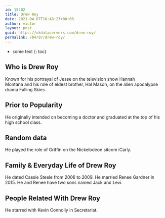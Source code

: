 ```yaml
---
id: 15402
title: Drew Roy
date: 2021-04-07T16:48:23+00:00
author: victor
layout: post
guid: https://ukdataservers.com/drew-roy/
permalink: /04/07/drew-roy/
---
```


* some text
{: toc}


## Who is Drew Roy



Known for his portrayal of Jesse on the television show Hannah Montana and his role of eldest brother, Hal Mason, on the alien apocalypse drama Falling Skies.

                
                
                
## Prior to Popularity



He originally intended on becoming a doctor and graduated at the top of his high school class.

                
                
                
## Random data



He played the role of Griffin on the Nickelodeon sitcom iCarly.

                
                
                
## Family & Everyday Life of Drew Roy



He dated Cassie Steele from 2008 to 2009. He married Renee Gardner in 2015. He and Renee have two sons named Jack and Levi. 

                
                
                
## People Related With Drew Roy



He starred with Kevin Connolly in Secretariat.

                
              
            
          
          
          
